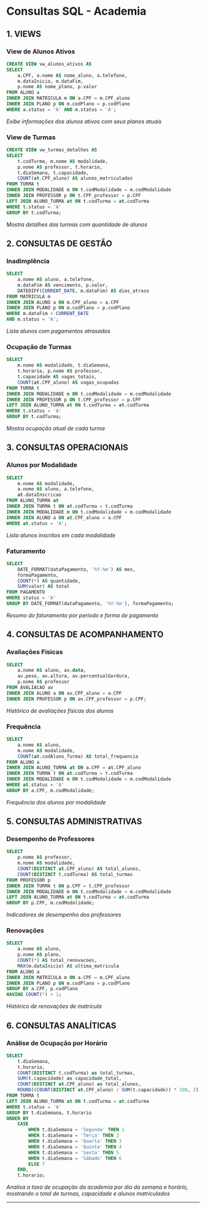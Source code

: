 # Consultas SQL - Academia

## 1. VIEWS

### View de Alunos Ativos
```sql
CREATE VIEW vw_alunos_ativos AS
SELECT 
    a.CPF, a.nome AS nome_aluno, a.telefone,
    m.dataInicio, m.dataFim,
    p.nome AS nome_plano, p.valor
FROM ALUNO a
INNER JOIN MATRICULA m ON a.CPF = m.CPF_aluno
INNER JOIN PLANO p ON m.codPlano = p.codPlano
WHERE a.status = 'A' AND m.status = 'A';
```
*Exibe informações dos alunos ativos com seus planos atuais*

### View de Turmas
```sql
CREATE VIEW vw_turmas_detalhes AS
SELECT 
    t.codTurma, m.nome AS modalidade,
    p.nome AS professor, t.horario,
    t.diaSemana, t.capacidade,
    COUNT(at.CPF_aluno) AS alunos_matriculados
FROM TURMA t
INNER JOIN MODALIDADE m ON t.codModalidade = m.codModalidade
INNER JOIN PROFESSOR p ON t.CPF_professor = p.CPF
LEFT JOIN ALUNO_TURMA at ON t.codTurma = at.codTurma
WHERE t.status = 'A'
GROUP BY t.codTurma;
```
*Mostra detalhes das turmas com quantidade de alunos*

## 2. CONSULTAS DE GESTÃO

### Inadimplência
```sql
SELECT 
    a.nome AS aluno, a.telefone,
    m.dataFim AS vencimento, p.valor,
    DATEDIFF(CURRENT_DATE, m.dataFim) AS dias_atraso
FROM MATRICULA m
INNER JOIN ALUNO a ON m.CPF_aluno = a.CPF
INNER JOIN PLANO p ON m.codPlano = p.codPlano
WHERE m.dataFim < CURRENT_DATE
AND m.status = 'A';
```
*Lista alunos com pagamentos atrasados*

### Ocupação de Turmas
```sql
SELECT 
    m.nome AS modalidade, t.diaSemana,
    t.horario, p.nome AS professor,
    t.capacidade AS vagas_totais,
    COUNT(at.CPF_aluno) AS vagas_ocupadas
FROM TURMA t
INNER JOIN MODALIDADE m ON t.codModalidade = m.codModalidade
INNER JOIN PROFESSOR p ON t.CPF_professor = p.CPF
LEFT JOIN ALUNO_TURMA at ON t.codTurma = at.codTurma
WHERE t.status = 'A'
GROUP BY t.codTurma;
```
*Mostra ocupação atual de cada turma*

## 3. CONSULTAS OPERACIONAIS

### Alunos por Modalidade
```sql
SELECT 
    m.nome AS modalidade,
    a.nome AS aluno, a.telefone,
    at.dataInscricao
FROM ALUNO_TURMA at
INNER JOIN TURMA t ON at.codTurma = t.codTurma
INNER JOIN MODALIDADE m ON t.codModalidade = m.codModalidade
INNER JOIN ALUNO a ON at.CPF_aluno = a.CPF
WHERE at.status = 'A';
```
*Lista alunos inscritos em cada modalidade*

### Faturamento
```sql
SELECT 
    DATE_FORMAT(dataPagamento, '%Y-%m') AS mes,
    formaPagamento,
    COUNT(*) AS quantidade,
    SUM(valor) AS total
FROM PAGAMENTO
WHERE status = 'A'
GROUP BY DATE_FORMAT(dataPagamento, '%Y-%m'), formaPagamento;
```
*Resumo do faturamento por período e forma de pagamento*

## 4. CONSULTAS DE ACOMPANHAMENTO

### Avaliações Físicas
```sql
SELECT 
    a.nome AS aluno, av.data,
    av.peso, av.altura, av.percentualGordura,
    p.nome AS professor
FROM AVALIACAO av
INNER JOIN ALUNO a ON av.CPF_aluno = a.CPF
INNER JOIN PROFESSOR p ON av.CPF_professor = p.CPF;
```
*Histórico de avaliações físicas dos alunos*

### Frequência
```sql
SELECT 
    a.nome AS aluno,
    m.nome AS modalidade,
    COUNT(at.codAluno_Turma) AS total_frequencia
FROM ALUNO a
INNER JOIN ALUNO_TURMA at ON a.CPF = at.CPF_aluno
INNER JOIN TURMA t ON at.codTurma = t.codTurma
INNER JOIN MODALIDADE m ON t.codModalidade = m.codModalidade
WHERE at.status = 'A'
GROUP BY a.CPF, m.codModalidade;
```
*Frequência dos alunos por modalidade*

## 5. CONSULTAS ADMINISTRATIVAS

### Desempenho de Professores
```sql
SELECT 
    p.nome AS professor,
    m.nome AS modalidade,
    COUNT(DISTINCT at.CPF_aluno) AS total_alunos,
    COUNT(DISTINCT t.codTurma) AS total_turmas
FROM PROFESSOR p
INNER JOIN TURMA t ON p.CPF = t.CPF_professor
INNER JOIN MODALIDADE m ON t.codModalidade = m.codModalidade
LEFT JOIN ALUNO_TURMA at ON t.codTurma = at.codTurma
GROUP BY p.CPF, m.codModalidade;
```
*Indicadores de desempenho dos professores*

### Renovações
```sql
SELECT 
    a.nome AS aluno,
    p.nome AS plano,
    COUNT(*) AS total_renovacoes,
    MAX(m.dataInicio) AS ultima_matricula
FROM ALUNO a
INNER JOIN MATRICULA m ON a.CPF = m.CPF_aluno
INNER JOIN PLANO p ON m.codPlano = p.codPlano
GROUP BY a.CPF, p.codPlano
HAVING COUNT(*) > 1;
```
*Histórico de renovações de matrícula*

## 6. CONSULTAS ANALÍTICAS

### Análise de Ocupação por Horário
```sql
SELECT 
    t.diaSemana, 
    t.horario, 
    COUNT(DISTINCT t.codTurma) as total_turmas, 
    SUM(t.capacidade) as capacidade_total, 
    COUNT(DISTINCT at.CPF_aluno) as total_alunos, 
    ROUND((COUNT(DISTINCT at.CPF_aluno) / SUM(t.capacidade)) * 100, 2) as taxa_ocupacao 
FROM TURMA t 
LEFT JOIN ALUNO_TURMA at ON t.codTurma = at.codTurma 
WHERE t.status = 'A' 
GROUP BY t.diaSemana, t.horario 
ORDER BY 
    CASE 
        WHEN t.diaSemana = 'Segunda' THEN 1 
        WHEN t.diaSemana = 'Terça' THEN 2 
        WHEN t.diaSemana = 'Quarta' THEN 3 
        WHEN t.diaSemana = 'Quinta' THEN 4 
        WHEN t.diaSemana = 'Sexta' THEN 5 
        WHEN t.diaSemana = 'Sábado' THEN 6 
        ELSE 7 
    END, 
    t.horario;
```
*Analisa a taxa de ocupação da academia por dia da semana e horário, mostrando o total de turmas, capacidade e alunos matriculados*

---
